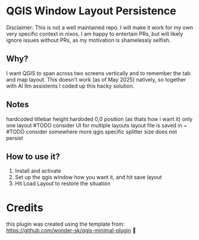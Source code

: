 # QGIS Window Layout Persistence
Disclaimer: This is not a well maintained repo. 
I will make it work for my own very specific context in nixos.
I am happy to entertain PRs, but will likely ignore issues without PRs, as my motivation is shamelessly selfish.

## Why?
I want QGIS to span across two screens vertically and to remember the tab and map layout.
This doesn't work (as of May 2025) natively, so together with AI llm assistents I coded up this hacky solution.

## Notes
hardcoded titlebar height
hardoded 0,0 position (as thats how i want it)
only one layout #TODO consider UI for multiple layouts
layout file is saved in ~ #TODO consider somewhere more qgis specific
splitter size does not persist

## How to use it?

1. Install and activate
2. Set up the qgis window how you want it, and hit save layout
3. Hit Load Layout to restore the situation

# Credits 
this plugin was created using the template from:  
https://github.com/wonder-sk/qgis-minimal-plugin  🙏
